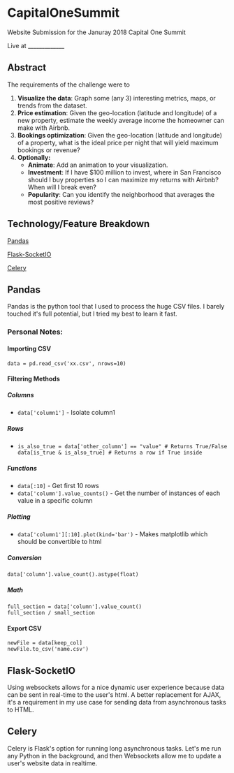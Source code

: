 # CapitalOneSummit

Website Submission for the Januray 2018 Capital One Summit

Live at _____________


## Abstract

The requirements of the challenge were to

1. **Visualize the data**: Graph some (any 3) interesting metrics, maps, or trends from the dataset.
2. **Price estimation**: Given the geo-location (latitude and longitude) of a new property, estimate the weekly average income the homeowner can make with Airbnb.
3. **Bookings optimization**: Given the geo-location (latitude and longitude) of a property, what is the ideal price per night that will yield maximum bookings or revenue?
4. **Optionally:**
   * **Animate**: Add an animation to your visualization.
   * **Investment**: If I have $100 million to invest, where in San Francisco should I buy properties so I can maximize my returns with Airbnb? When will I break even?
   * **Popularity**: Can you identify the neighborhood that averages the most positive reviews?

## Technology/Feature Breakdown

[Pandas](#pandas)

[Flask-SocketIO](#flask-socketio)

[Celery](#celery)

## Pandas

Pandas is the python tool that I used to process the huge CSV files. I barely touched it's full potential, but I tried my best to learn it fast.

### Personal Notes:

#### Importing CSV

`data = pd.read_csv('xx.csv', nrows=10)`

#### Filtering Methods

##### Columns

* `data['column1']` - Isolate column1

##### Rows
*   ```is_true = data['column'] == "value" # Returns True/False
    is_also_true = data['other_column'] == "value" # Returns True/False
    data[is_true & is_also_true] # Returns a row if True inside
    ```

##### Functions
* `data[:10]` - Get first 10 rows
* `data['column'].value_counts()` - Get the number of instances of each value in a specific column

##### Plotting
* `data['column1'][:10].plot(kind='bar')` - Makes matplotlib which should be convertible to html

##### Conversion
`data['column'].value_count().astype(float)`

##### Math
```small_section = data[data['column'] == "value"].value_count()
full_section = data['column'].value_count()
full_section / small_section
```

#### Export CSV
```keep_col = ['KeepThis1', 'KeepThis2']
newFile = data[keep_col]
newFile.to_csv('name.csv')
```
    

## Flask-SocketIO

Using websockets allows for a nice dynamic user experience because data can be sent in real-time to the user's html. A better replacement for AJAX, it's a requirement in my use case for sending data from asynchronous tasks to HTML.

## Celery

Celery is Flask's option for running long asynchronous tasks. Let's me run any Python in the background, and then Websockets allow me to update a user's website data in realtime.